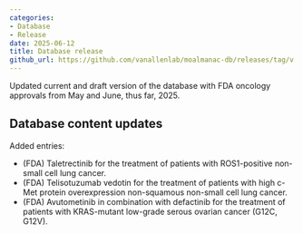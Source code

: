 ```yaml
---
categories: 
- Database
- Release
date: 2025-06-12
title: Database release
github_url: https://github.com/vanallenlab/moalmanac-db/releases/tag/v.2025-06-12
---
```

Updated current and draft version of the database with FDA oncology approvals from May and June, thus far, 2025.

## Database content updates
Added entries:
- (FDA) Taletrectinib for the treatment of patients with ROS1-positive non-small cell lung cancer.
- (FDA) Telisotuzumab vedotin for the treatment of patients with high c-Met protein overexpression non-squamous non-small cell lung cancer.
- (FDA) Avutometinib in combination with defactinib for the treatment of patients with KRAS-mutant low-grade serous ovarian cancer (G12C, G12V).
